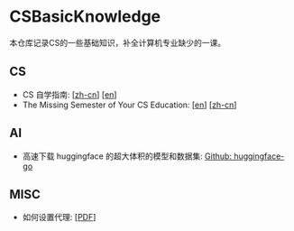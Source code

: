 # CSBasicKnowledge
本仓库记录CS的一些基础知识，补全计算机专业缺少的一课。

## CS
- CS 自学指南: [[zh-cn](https://github.com/PKUFlyingPig/cs-self-learning)] [[en](https://github.com/PKUFlyingPig/Self-learning-Computer-Science)]
- The Missing Semester of Your CS Education: [[en](https://missing.csail.mit.edu/)] [[zh-cn](https://missing-semester-cn.github.io/)]

## AI
- 高速下载 huggingface 的超大体积的模型和数据集: [Github: huggingface-go](https://github.com/xieincz/huggingface-go)
## MISC
- 如何设置代理: [[PDF](./如何设置代理.pdf)]


